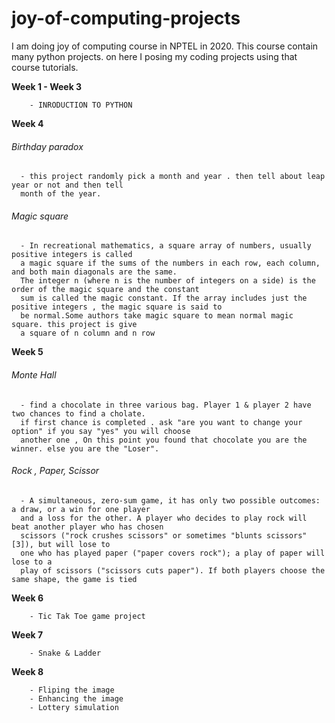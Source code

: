 # joy-of-computing-projects
I am doing joy of computing course in NPTEL in 2020. This course contain many python projects. on here I posing my coding projects using that course tutorials.

**Week 1 - Week 3**

        - INRODUCTION TO PYTHON
      
**Week 4**

   <h6>Birthday paradox</h6>
      
      - this project randomly pick a month and year . then tell about leap year or not and then tell 
      month of the year.
   
   <h6> Magic square </h6>
   
      - In recreational mathematics, a square array of numbers, usually positive integers is called
      a magic square if the sums of the numbers in each row, each column, and both main diagonals are the same.
      The integer n (where n is the number of integers on a side) is the order of the magic square and the constant 
      sum is called the magic constant. If the array includes just the positive integers , the magic square is said to
      be normal.Some authors take magic square to mean normal magic square. this project is give 
      a square of n column and n row

**Week 5**

   <h6>Monte Hall</h6>
      
      - find a chocolate in three various bag. Player 1 & player 2 have two chances to find a cholate.
      if first chance is completed . ask "are you want to change your option" if you say "yes" you will choose
      another one , On this point you found that chocolate you are the winner. else you are the "Loser".
   
   <h6> Rock , Paper, Scissor </h6>
   
      - A simultaneous, zero-sum game, it has only two possible outcomes: a draw, or a win for one player
      and a loss for the other. A player who decides to play rock will beat another player who has chosen 
      scissors ("rock crushes scissors" or sometimes "blunts scissors"[3]), but will lose to 
      one who has played paper ("paper covers rock"); a play of paper will lose to a
      play of scissors ("scissors cuts paper"). If both players choose the same shape, the game is tied 

**Week 6**

        - Tic Tak Toe game project

**Week 7**

        - Snake & Ladder

**Week 8**

        - Fliping the image
        - Enhancing the image
        - Lottery simulation
        
